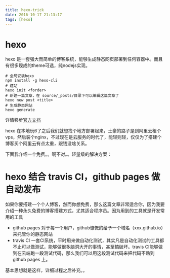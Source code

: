 ```yaml
---
title: hexo-trick
date: 2016-10-17 21:13:17
tags: [hexo]
---
```

# hexo

hexo 是一套强大而简单的博客系统，能够生成静态网页部署到任何容器中。而且有很多现成的theme可选，纯nodejs实现。

```
# 全局安装hexo
npm install -g hexo-cli 
# 建站
hexo init <forder>
# 新建一篇文章，在 source/_posts/目录下可以编辑这篇文章了
hexo new post <title>
# 生成静态网站
hexo generate
```
详情移步[官方文档](https://hexo.io/zh-cn/docs/)

hexo 在本地玩6了之后我们就想找个地方部署起来，土豪的路子是到阿里云租个vps，然后装个nginx，不过现在是云服务的时代了，能轻则轻，仅仅为了搭建个博客买个阿里云有点太重，跟钱没啥关系。

下面我介绍一个免费。。啊不对。。轻量级的解决方案：

# hexo 结合 travis CI，github pages 做自动发布
如果你要搭建一个个人博客，然而你想免费，那么这篇文章非常适合你，因为我要介绍一种永久免费的博客搭建方式，尤其适合程序员。因为用到的工具就是开发常用的工具
* github pages 对于每一个用户，github慷慨的给予一个域名（xxx.github.io）来托管你的静态网站
* travis CI 一套CI系统，平时用来做自动化测试，其实凡是自动化测试的工具都不止可以做测试，能够做很多脑洞大开的事情，甚至搞破坏。travis CI能够做到在云端跑一段测试代码，那么我们可以用这段测试代码来把代码不熟到github pages 上。

基本思想就是这样，详细过程之后补充。。